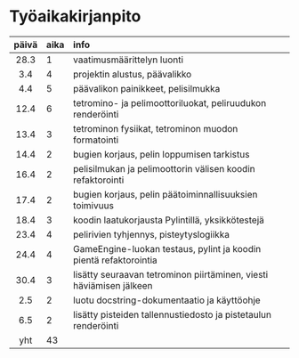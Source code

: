 # Työaikakirjanpito

| päivä | aika | info  |
| :----:|:-----| :-----|
| 28.3 |  1   | vaatimusmäärittelyn luonti |
| 3.4 |  4   | projektin alustus, päävalikko |
| 4.4 |  5   | päävalikon painikkeet, pelisilmukka |
| 12.4 |  6   | tetromino- ja pelimoottoriluokat, peliruudukon renderöinti |
| 13.4 |  3   | tetrominon fysiikat, tetrominon muodon formatointi |
| 14.4 |  2   | bugien korjaus, pelin loppumisen tarkistus |
| 16.4 |  2   | pelisilmukan ja pelimoottorin välisen koodin refaktorointi |
| 17.4 |  2   | bugien korjaus, pelin päätoiminnallisuuksien toimivuus |
| 18.4 |  3   | koodin laatukorjausta Pylintillä, yksikkötestejä |
| 23.4 |  4   | pelirivien tyhjennys, pisteytyslogiikka |
| 24.4 |  4   | GameEngine-luokan testaus, pylint ja koodin pientä refaktorointia |
| 30.4 |  3   | lisätty seuraavan tetrominon piirtäminen, viesti häviämisen jälkeen |
| 2.5 |  2   | luotu docstring-dokumentaatio ja käyttöohje |
| 6.5 |  2   | lisätty pisteiden tallennustiedosto ja pistetaulun renderöinti |
| yht   | 43 | | 
